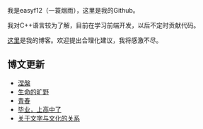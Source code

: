 我是easyf12（一蓑烟雨），这里是我的Github。

我对C++语言较为了解，目前在学习前端开发，以后不定时贡献代码。

[这里](https://easyf12.top)是我的博客。欢迎提出合理化建议，我将感激不尽。

## 博文更新
<!-- BLOG-POST-LIST:START -->
- [涅槃](https://easyf12.top/posts/c47b627/)
- [生命的旷野](https://easyf12.top/posts/5b9d5def/)
- [青春](https://easyf12.top/posts/c1dda00/)
- [毕业，上高中了](https://easyf12.top/posts/11465d79/)
- [关于文字与文化的关系](https://easyf12.top/posts/6286e655/)
<!-- BLOG-POST-LIST:END -->
